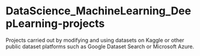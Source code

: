 # DataScience_MachineLearning_DeepLearning-projects
Projects carried out by modifying and using datasets on Kaggle or other public dataset platforms such as Google Dataset Search or Microsoft Azure.


